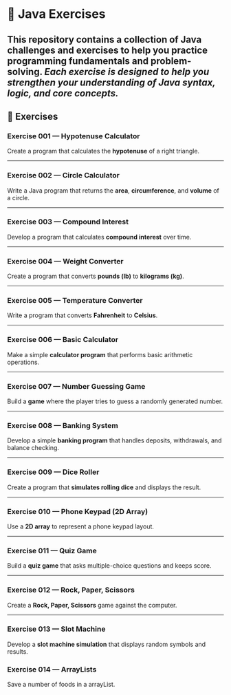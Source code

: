 
# 🧩 Java Exercises

This repository contains a collection of **Java challenges and exercises** to help you practice programming fundamentals and problem-solving.
*Each exercise is designed to help you strengthen your understanding of Java syntax, logic, and core concepts.*
---

## 📘 Exercises

### **Exercise 001 — Hypotenuse Calculator**
Create a program that calculates the **hypotenuse** of a right triangle.

---

### **Exercise 002 — Circle Calculator**
Write a Java program that returns the **area**, **circumference**, and **volume** of a circle.

---

### **Exercise 003 — Compound Interest**
Develop a program that calculates **compound interest** over time.

---

### **Exercise 004 — Weight Converter**
Create a program that converts **pounds (lb)** to **kilograms (kg)**.

---

### **Exercise 005 — Temperature Converter**
Write a program that converts **Fahrenheit** to **Celsius**.

---

### **Exercise 006 — Basic Calculator**
Make a simple **calculator program** that performs basic arithmetic operations.

---

### **Exercise 007 — Number Guessing Game**
Build a **game** where the player tries to guess a randomly generated number.

---

### **Exercise 008 — Banking System**
Develop a simple **banking program** that handles deposits, withdrawals, and balance checking.

---

### **Exercise 009 — Dice Roller**
Create a program that **simulates rolling dice** and displays the result.

---

### **Exercise 010 — Phone Keypad (2D Array)**
Use a **2D array** to represent a phone keypad layout.

---

### **Exercise 011 — Quiz Game**
Build a **quiz game** that asks multiple-choice questions and keeps score.

---

### **Exercise 012 — Rock, Paper, Scissors**
Create a **Rock, Paper, Scissors** game against the computer.

---

### **Exercise 013 — Slot Machine**
Develop a **slot machine simulation** that displays random symbols and results.

### **Exercise 014 — ArrayLists**
Save a number of foods in a arrayList.
